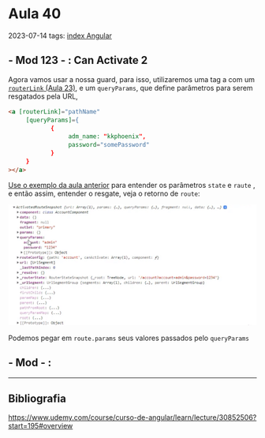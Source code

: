 # Aula 40
2023-07-14
tags: [index Angular](../index%20Angular.md)

## - Mod 123 - : Can Activate 2

Agora vamos usar a nossa guard, para isso, utilizaremos uma tag a com um [`routerLink` (Aula 23)](../../Typescript/Typescript/Selection6/Aula23.md), e um `queryParams`, que define parâmetros para serem resgatados pela URL,

~~~html
<a [routerLink]="pathName" 
	 [queryParams]={
			{
				 adm_name: "kkphoenix", 
				 password="somePassword"
			}
	 }
></a>
~~~

[Use o exemplo da aula anterior](Aula39.md#Por%20referência,%20dos%20códigos) para entender os parâmetros `state` e `raute` , e então assim, entender o resgate, veja o retorno de `route`:

![](../../../Pasted%20image%2020230714110954.png)

Podemos pegar em `route.params` seus valores passados pelo `queryParams`



## - Mod  - :



-----------------------------------------------
## Bibliografia

https://www.udemy.com/course/curso-de-angular/learn/lecture/30852506?start=195#overview
